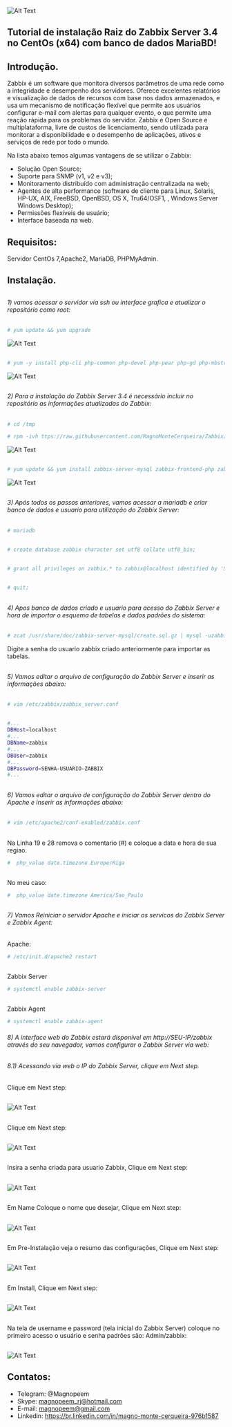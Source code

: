 ![Alt Text](https://github.com/MagnoMonteCerqueira/Zabbix/blob/master/Zabbix_3.2/src/img/zabbix.jpg)

##                                      Tutorial de instalação Raiz do Zabbix Server 3.4 no CentOs (x64) com banco de dados MariaBD!


## Introdução.

Zabbix é um software que monitora diversos parâmetros de uma rede como a integridade e desempenho dos servidores. Oferece excelentes relatórios e visualização de dados de recursos com base nos dados armazenados, e usa um mecanismo de notificação flexível que permite aos usuários configurar e-mail com alertas para qualquer evento, o que permite uma reação rápida para os problemas do servidor.
Zabbix e Open Source e multiplataforma, livre de custos de licenciamento, sendo utilizada para monitorar a disponibilidade e o desempenho de aplicações, ativos e serviços de rede por todo o mundo.

Na lista abaixo temos algumas vantagens de se utilizar o Zabbix:

* Solução Open Source;
* Suporte para SNMP (v1, v2 e v3);
* Monitoramento distribuído com administração centralizada na web;
* Agentes de alta performance (software de cliente para Linux, Solaris, HP-UX, AIX, FreeBSD, OpenBSD, OS X, Tru64/OSF1, , Windows Server Windows Desktop);
* Permissões flexíveis de usuário;
* Interface baseada na web.


## Requisitos:

Servidor CentOs 7,Apache2, MariaDB, PHPMyAdmin.


## Instalação.

##
###### 1)  vamos acessar o servidor via ssh ou interface grafica e atualizar o repositório como root:

```sh
# yum update && yum upgrade
```

![Alt Text](https://github.com/MagnoMonteCerqueira/Zabbix/blob/master/Dicas_e_Truques/src/img/Zabbix_Server/Instalacao/3.4/CentOs/Raiz/centos-raiz01.PNG)
##

```sh
# yum -y install php-cli php-common php-devel php-pear php-gd php-mbstring php-mysql php-xml vim php7.0-bcmath php7.0-mbstring php-sabre-xml
```
![Alt Text](https://github.com/MagnoMonteCerqueira/Zabbix/blob/master/Dicas_e_Truques/src/img/Zabbix_Server/Instalacao/3.4/CentOs/Raiz/centos-raiz01-1.PNG)
##

###### 2)  Para a instalação do Zabbix Server 3.4 é necessário incluir no repositório as informações atualizadas do Zabbix:

```sh
# cd /tmp

# rpm -ivh ttps://raw.githubusercontent.com/MagnoMonteCerqueira/Zabbix/master/Dicas_e_Truques/Zabbix_Server/Instalacao/3.4/CentOs/Raiz/Arquivos/zabbix-release-3.4-1.el7.centos.noarch.rpm
```
![Alt Text](https://github.com/MagnoMonteCerqueira/Zabbix/blob/master/Dicas_e_Truques/src/img/Zabbix_Server/Instalacao/3.4/CentOs/Raiz/centos-raiz02.PNG)
##

```sh
# yum update && yum install zabbix-server-mysql zabbix-frontend-php zabbix-agent -y
```
![Alt Text](https://github.com/MagnoMonteCerqueira/Zabbix/blob/master/Dicas_e_Truques/src/img/Zabbix_Server/Instalacao/3.4/CentOs/Raiz/centos-raiz03.PNG)
##

###### 3)  Após todos os passos anteriores, vamos acessar a mariadb e criar banco de dados e usuario para utilização do Zabbix Server:

```sh
# mariadb
```
##
```sh
# create database zabbix character set utf8 collate utf8_bin;
```
##
```sh
# grant all privileges on zabbix.* to zabbix@localhost identified by 'SENHA-USUARIO-ZABBIX';
```

##
```sh
# quit;
```
##
###### 4)  Apos banco de dados criado e usuario para acesso do Zabbix Server e hora de importar o esquema de tabelas e dados padrões do sistema:

```sh
# zcat /usr/share/doc/zabbix-server-mysql/create.sql.gz | mysql -uzabbix -p zabbix
```

Digite a senha do usuario zabbix criado anteriormente para importar as tabelas.

##
###### 5)  Vamos editar o arquivo de configuração do Zabbix Server e inserir as informações abaixo:

```sh
# vim /etc/zabbix/zabbix_server.conf
```
##
```sh
#...
DBHost=localhost
#...
DBName=zabbix
#...
DBUser=zabbix
#...
DBPassword=SENHA-USUARIO-ZABBIX
#...
```
##
###### 6)  Vamos editar o arquivo de configuração do Zabbix Server dentro do Apache e inserir as informações abaixo:

```sh
# vim /etc/apache2/conf-enabled/zabbix.conf
```
##

Na Linha 19 e 28 remova o comentario (#) e coloque a data e hora de sua regiao.

```sh
#  php_value date.timezone Europe/Riga
```
##

No meu caso:
```sh
#  php_value date.timezone America/Sao_Paulo
```
##



###### 7)  Vamos Reiniciar o servidor Apache e iniciar os servicos do Zabbix Server e Zabbix Agent:
##
Apache:
```sh
# /etc/init.d/apache2 restart
```
##
Zabbix Server
```sh
# systemctl enable zabbix-server
```
##
Zabbix Agent
```sh
# systemctl enable zabbix-agent
```

###### 8)  A interface web do Zabbix estará disponível em http://SEU-IP/zabbix através do seu navegador, vamos configurar o Zabbix Server via web:


###### 8.1) Acessando via web o IP do Zabbix Server, clique em Next step.
##
Clique em Next step:
##
![Alt Text](https://github.com/MagnoMonteCerqueira/Zabbix/blob/master/Zabbix_3.4/src/img/Zabbix_server/instalacao01.PNG)
##
Clique em Next step:
##
![Alt Text](https://github.com/MagnoMonteCerqueira/Zabbix/blob/master/Zabbix_3.4/src/img/Zabbix_server/instalacao02.PNG)
##
Insira a senha criada para usuario Zabbix, Clique em Next step:
##
![Alt Text](https://github.com/MagnoMonteCerqueira/Zabbix/blob/master/Zabbix_3.4/src/img/Zabbix_server/instalacao03.PNG)
##
Em Name Coloque o nome que desejar, Clique em Next step:
##
![Alt Text](https://github.com/MagnoMonteCerqueira/Zabbix/blob/master/Zabbix_3.4/src/img/Zabbix_server/instalacao04.PNG)
##
Em Pre-Instalação veja o resumo das configurações, Clique em Next step:
##
![Alt Text](https://github.com/MagnoMonteCerqueira/Zabbix/blob/master/Zabbix_3.4/src/img/Zabbix_server/instalacao05.PNG)
##
Em Install, Clique em Next step:
##
![Alt Text](https://github.com/MagnoMonteCerqueira/Zabbix/blob/master/Zabbix_3.4/src/img/Zabbix_server/instalacao06.PNG)
##
Na tela de username e password (tela inicial do Zabbix Server) coloque no primeiro acesso o usuário e senha padrões são: Admin/zabbix:
##
![Alt Text](https://github.com/MagnoMonteCerqueira/Zabbix/blob/master/Zabbix_3.4/src/img/Zabbix_server/instalacao07.PNG)
##



##

## Contatos:


* Telegram: @Magnopeem
* Skype: magnopeem_rj@hotmail.com
* E-mail: magnopeem@gmail.com
* Linkedin: https://br.linkedin.com/in/magno-monte-cerqueira-976b1587
